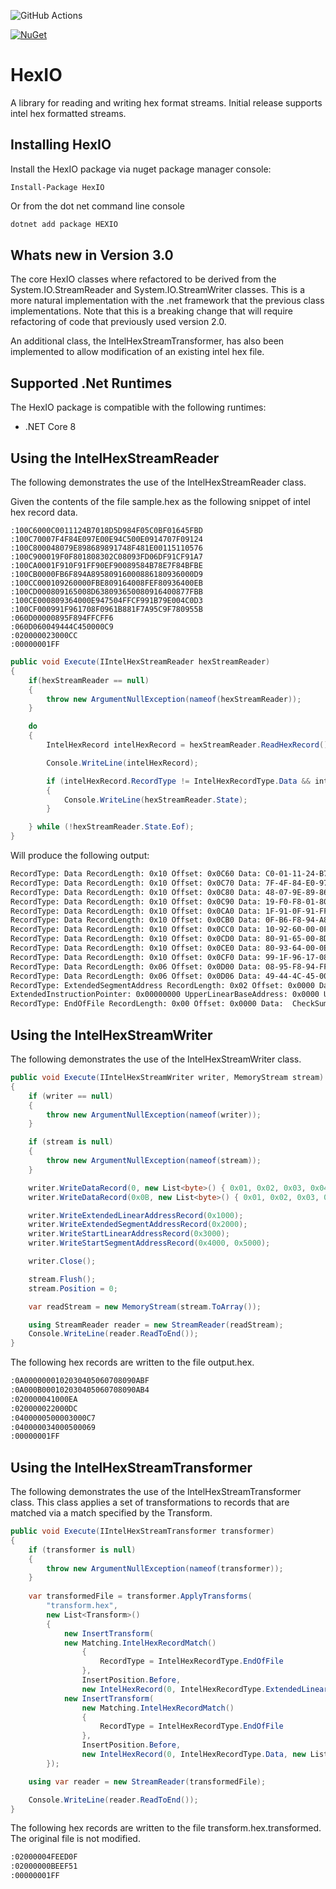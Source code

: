 ![GitHub Actions](https://github.com/DerekGn/HexIO/actions/workflows/build.yml/badge.svg)

[![NuGet](https://img.shields.io/nuget/v/HexIO.svg?style=flat-square)](https://www.nuget.org/packages/HexIO/)

# HexIO

A library for reading and writing hex format streams. Initial release supports intel hex formatted streams.

## Installing HexIO

Install the HexIO package via nuget package manager console:

```
Install-Package HexIO
```

Or from the dot net command line console

```cmd
dotnet add package HEXIO
```

## Whats new in Version 3.0

The core HexIO classes where refactored to be derived from the System.IO.StreamReader and System.IO.StreamWriter classes. This is a more natural implementation with the .net framework that the previous class implementations. Note that this is a breaking change that will require refactoring of code that previously used version 2.0.

An additional class, the IntelHexStreamTransformer, has also been implemented to allow modification of an existing intel hex file.

## Supported .Net Runtimes

The HexIO package is compatible with the following runtimes:

* .NET Core 8

## Using the IntelHexStreamReader

The following demonstrates the use of the IntelHexStreamReader class.

Given the contents of the file sample.hex as the following snippet of intel hex record data.

```
:100C6000C0011124B7018D5D984F05C0BF01645FBD
:100C70007F4F84E097E00E94C500E0914707F09124
:100C800048079E898689891748F481E00115110576
:100C900019F0F801808302C08093FD06DF91CF91A7
:100CA0001F910F91FF90EF90089584B78E7F84BFBE
:100CB0000FB6F894A89580916000886180936000D9
:100CC000109260000FBE809164008FEF80936400EB
:100CD000809165008D638093650080916400877FBB
:100CE000809364000E947504FFCF991B79E004C0D3
:100CF000991F961708F0961B881F7A95C9F780955B
:060D00000895F894FFCFF6
:060D060049444C450000C9
:020000023000CC
:00000001FF
```

```csharp
public void Execute(IIntelHexStreamReader hexStreamReader)
{
    if(hexStreamReader == null)
    {
        throw new ArgumentNullException(nameof(hexStreamReader));
    }

    do
    {
        IntelHexRecord intelHexRecord = hexStreamReader.ReadHexRecord();

        Console.WriteLine(intelHexRecord);

        if (intelHexRecord.RecordType != IntelHexRecordType.Data && intelHexRecord.RecordType != IntelHexRecordType.EndOfFile)
        {
            Console.WriteLine(hexStreamReader.State);
        }

    } while (!hexStreamReader.State.Eof);
}
```

Will produce the following output:

```txt
RecordType: Data RecordLength: 0x10 Offset: 0x0C60 Data: C0-01-11-24-B7-01-8D-5D-98-4F-05-C0-BF-01-64-5F CheckSum: 0xBD
RecordType: Data RecordLength: 0x10 Offset: 0x0C70 Data: 7F-4F-84-E0-97-E0-0E-94-C5-00-E0-91-47-07-F0-91 CheckSum: 0x24
RecordType: Data RecordLength: 0x10 Offset: 0x0C80 Data: 48-07-9E-89-86-89-89-17-48-F4-81-E0-01-15-11-05 CheckSum: 0x76
RecordType: Data RecordLength: 0x10 Offset: 0x0C90 Data: 19-F0-F8-01-80-83-02-C0-80-93-FD-06-DF-91-CF-91 CheckSum: 0xA7
RecordType: Data RecordLength: 0x10 Offset: 0x0CA0 Data: 1F-91-0F-91-FF-90-EF-90-08-95-84-B7-8E-7F-84-BF CheckSum: 0xBE
RecordType: Data RecordLength: 0x10 Offset: 0x0CB0 Data: 0F-B6-F8-94-A8-95-80-91-60-00-88-61-80-93-60-00 CheckSum: 0xD9
RecordType: Data RecordLength: 0x10 Offset: 0x0CC0 Data: 10-92-60-00-0F-BE-80-91-64-00-8F-EF-80-93-64-00 CheckSum: 0xEB
RecordType: Data RecordLength: 0x10 Offset: 0x0CD0 Data: 80-91-65-00-8D-63-80-93-65-00-80-91-64-00-87-7F CheckSum: 0xBB
RecordType: Data RecordLength: 0x10 Offset: 0x0CE0 Data: 80-93-64-00-0E-94-75-04-FF-CF-99-1B-79-E0-04-C0 CheckSum: 0xD3
RecordType: Data RecordLength: 0x10 Offset: 0x0CF0 Data: 99-1F-96-17-08-F0-96-1B-88-1F-7A-95-C9-F7-80-95 CheckSum: 0x5B
RecordType: Data RecordLength: 0x06 Offset: 0x0D00 Data: 08-95-F8-94-FF-CF CheckSum: 0xF6
RecordType: Data RecordLength: 0x06 Offset: 0x0D06 Data: 49-44-4C-45-00-00 CheckSum: 0xC9
RecordType: ExtendedSegmentAddress RecordLength: 0x02 Offset: 0x0000 Data: 30-00 CheckSum: 0xCC
ExtendedInstructionPointer: 0x00000000 UpperLinearBaseAddress: 0x0000 UpperSegmentBaseAddress: 0x3000 SegmentAddress: CodeSegment: 0x0000 InstructionPointer: 0x0000
RecordType: EndOfFile RecordLength: 0x00 Offset: 0x0000 Data:  CheckSum: 0xFF
```

## Using the IntelHexStreamWriter

The following demonstrates the use of the IntelHexStreamWriter class.

```csharp
public void Execute(IIntelHexStreamWriter writer, MemoryStream stream)
{
    if (writer == null)
    {
        throw new ArgumentNullException(nameof(writer));
    }

    if (stream is null)
    {
        throw new ArgumentNullException(nameof(stream));
    }

    writer.WriteDataRecord(0, new List<byte>() { 0x01, 0x02, 0x03, 0x04, 0x05, 0x06, 0x07, 0x08, 0x09, 0x0A });
    writer.WriteDataRecord(0x0B, new List<byte>() { 0x01, 0x02, 0x03, 0x04, 0x05, 0x06, 0x07, 0x08, 0x09, 0x0A });

    writer.WriteExtendedLinearAddressRecord(0x1000);
    writer.WriteExtendedSegmentAddressRecord(0x2000);
    writer.WriteStartLinearAddressRecord(0x3000);
    writer.WriteStartSegmentAddressRecord(0x4000, 0x5000);

    writer.Close();

    stream.Flush();
    stream.Position = 0;

    var readStream = new MemoryStream(stream.ToArray());

    using StreamReader reader = new StreamReader(readStream);
    Console.WriteLine(reader.ReadToEnd());
}
```

The following hex records are written to the file output.hex.

```txt
:0A0000000102030405060708090ABF
:0A000B000102030405060708090AB4
:020000041000EA
:020000022000DC
:0400000500003000C7
:040000034000500069
:00000001FF
```

## Using the IntelHexStreamTransformer

The following demonstrates the use of the IntelHexStreamTransformer class. This class applies a set of transformations to records that are matched via a match specified by the Transform.

```csharp
public void Execute(IIntelHexStreamTransformer transformer)
{
    if (transformer is null)
    {
        throw new ArgumentNullException(nameof(transformer));
    }
    
    var transformedFile = transformer.ApplyTransforms(
        "transform.hex",
        new List<Transform>()
        {
            new InsertTransform(
            new Matching.IntelHexRecordMatch()
                {
                    RecordType = IntelHexRecordType.EndOfFile
                },
                InsertPosition.Before,
                new IntelHexRecord(0, IntelHexRecordType.ExtendedLinearAddress, new List<byte>() { 0xFE, 0xED })),
            new InsertTransform(
                new Matching.IntelHexRecordMatch()
                {
                    RecordType = IntelHexRecordType.EndOfFile
                },
                InsertPosition.Before,
                new IntelHexRecord(0, IntelHexRecordType.Data, new List<byte>() { 0xBE, 0xEF }))
        });

    using var reader = new StreamReader(transformedFile);

    Console.WriteLine(reader.ReadToEnd());
}
```

The following hex records are written to the file transform.hex.transformed. The original file is not modified.

```txt
:02000004FEED0F
:02000000BEEF51
:00000001FF
```
